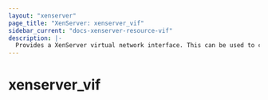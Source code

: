 ```yaml
---
layout: "xenserver"
page_title: "XenServer: xenserver_vif"
sidebar_current: "docs-xenserver-resource-vif"
description: |-
  Provides a XenServer virtual network interface. This can be used to create, modify, and delete virtual network interfaces.
---
```


# xenserver\_vif
